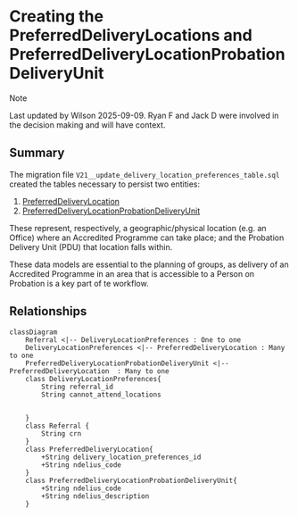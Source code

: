# Creating the PreferredDeliveryLocations and PreferredDeliveryLocationProbationDeliveryUnit

> [!NOTE]
> Last updated by Wilson 2025-09-09.  Ryan F and Jack D were involved in the decision making and will have context.

## Summary 

The migration file `V21__update_delivery_location_preferences_table.sql` created the tables necessary to persist two entities:

1. [PreferredDeliveryLocation](../../src/main/kotlin/uk/gov/justice/digital/hmpps/accreditedprogrammesmanageanddeliverapi/entity/PreferredDeliveryLocation.kt)
2. [PreferredDeliveryLocationProbationDeliveryUnit](../../src/main/kotlin/uk/gov/justice/digital/hmpps/accreditedprogrammesmanageanddeliverapi/entity/PreferredDeliveryLocationProbationDeliveryUnit.kt)

These represent, respectively, a geographic/physical location (e.g. an Office) where an Accredited Programme can take place; and the Probation Delivery Unit (PDU) that location falls within. 

These data models are essential to the planning of groups, as delivery of an Accredited Programme in an area that is accessible to a Person on Probation is a key part of te workflow.

## Relationships 

```mermaid
classDiagram
    Referral <|-- DeliveryLocationPreferences : One to one
    DeliveryLocationPreferences <|-- PreferredDeliveryLocation : Many to one
    PreferredDeliveryLocationProbationDeliveryUnit <|-- PreferredDeliveryLocation  : Many to one
    class DeliveryLocationPreferences{
        String referral_id
        String cannot_attend_locations


    }
    class Referral {
        String crn
    }
    class PreferredDeliveryLocation{
        +String delivery_location_preferences_id
        +String ndelius_code
    }
    class PreferredDeliveryLocationProbationDeliveryUnit{
        +String ndelius_code
        +String ndelius_description
    }
```

